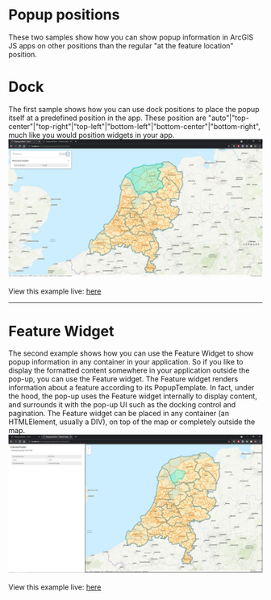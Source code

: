 # Popup positions
These two samples show how you can show popup information in ArcGIS JS apps on other positions than the regular "at the feature location" position.

# Dock
The first sample shows how you can use dock positions to place the popup itself at a predefined position in the app. These position are "auto"|"top-center"|"top-right"|"top-left"|"bottom-left"|"bottom-center"|"bottom-right", much like you would position widgets in your app.
![Popup dock positions](../images/popup-dock.png)
<br>
<br>
View this example live:
[here](https://esrinederland.github.io/CoolMaps/PopupPositions/dock.html)

---

# Feature Widget
The second example shows how you can use the Feature Widget to show popup information in any container in your application. So if you like to display the formatted content somewhere in your application outside the pop-up, you can use the Feature widget. The Feature widget renders information about a feature according to its PopupTemplate. In fact, under the hood, the pop-up uses the Feature widget internally to display content, and surrounds it with the pop-up UI such as the docking control and pagination. The Feature widget can be placed in any container (an HTMLElement, usually a DIV), on top of the map or completely outside the map. 
![Feature Widget in a DIV](../images/popup-side.png)
<br>
<br>
View this example live:
[here](https://esrinederland.github.io/CoolMaps/PopupPositions/side.html)
